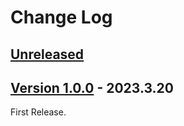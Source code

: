 # Change Log

## [Unreleased](https://github.com/colory-games/UEPlugin-ShortcutAsset/compare/v1.0.0...main)

## [Version 1.0.0](https://github.com/colory-games/UEPlugin-ShortcutAsset/compare/beb7a79d3a3167fca0c2a4d40956f5a0a260c576...v1.0.0) - 2023.3.20

First Release.
